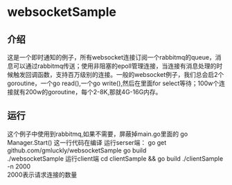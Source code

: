 # websocketSample
## 介绍
这是一个即时通知的例子，所有websocket连接订阅一个rabbitmq的queue，消息可以通过rabbitmq传送；使用非阻塞的epoll管理连接，当连接有消息处理的时候触发回调函数，支持百万级别的连接。一般的websocket例子，我们总会启2个goroutine，一个go read(),一个go write(),然后在里面for select等待；100w个连接就有200w的goroutine，每个2-8K,那就4G-16G内存。
## 运行 
这个例子中使用到rabbitmq,如果不需要，屏蔽掉main.go里面的 go  Manager.Start() 这一行代码在编译
运行serser端：
go get github.com/gmluckly/websocketSample 
go build  
./websocketSample 
运行client端
cd clientSample && go build 
./clientSample -n 2000  
2000表示请求连接的数量
